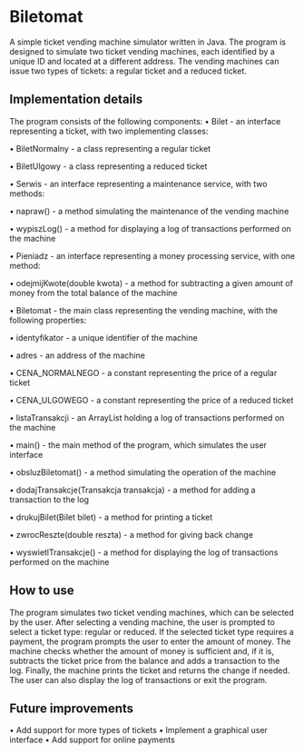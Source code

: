 # Biletomat
A simple ticket vending machine simulator written in Java. The program is designed to simulate two ticket vending machines, each identified by a unique ID and located at a different address. The vending machines can issue two types of tickets: a regular ticket and a reduced ticket.

## Implementation details
The program consists of the following components:
• Bilet - an interface representing a ticket, with two implementing classes:

• BiletNormalny - a class representing a regular ticket

•	BiletUlgowy - a class representing a reduced ticket

•	Serwis - an interface representing a maintenance service, with two methods:

•	napraw() - a method simulating the maintenance of the vending machine

•	wypiszLog() - a method for displaying a log of transactions performed on the machine

•	Pieniadz - an interface representing a money processing service, with one method:

•	odejmijKwote(double kwota) - a method for subtracting a given amount of money from the total balance of the machine

•	Biletomat - the main class representing the vending machine, with the following properties:

•	identyfikator - a unique identifier of the machine

•	adres - an address of the machine

•	CENA_NORMALNEGO - a constant representing the price of a regular ticket

•	CENA_ULGOWEGO - a constant representing the price of a reduced ticket

•	listaTransakcji - an ArrayList holding a log of transactions performed on the machine

•	main() - the main method of the program, which simulates the user interface

•	obsluzBiletomat() - a method simulating the operation of the machine

•	dodajTransakcje(Transakcja transakcja) - a method for adding a transaction to the log

•	drukujBilet(Bilet bilet) - a method for printing a ticket

•	zwrocReszte(double reszta) - a method for giving back change

•	wyswietlTransakcje() - a method for displaying the log of transactions performed on the machine

## How to use
The program simulates two ticket vending machines, which can be selected by the user. After selecting a vending machine, the user is prompted to select a ticket type: regular or reduced. If the selected ticket type requires a payment, the program prompts the user to enter the amount of money. The machine checks whether the amount of money is sufficient and, if it is, subtracts the ticket price from the balance and adds a transaction to the log. Finally, the machine prints the ticket and returns the change if needed. The user can also display the log of transactions or exit the program.

## Future improvements
•	Add support for more types of tickets
•	Implement a graphical user interface
•	Add support for online payments


